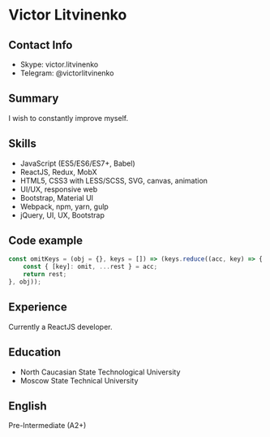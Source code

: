 # Victor Litvinenko
## Contact Info
* Skype: victor.litvinenko
* Telegram: @victorlitvinenko
## Summary
I wish to constantly improve myself.
## Skills
* JavaScript (ES5/ES6/ES7+, Babel)
* ReactJS, Redux, MobX
* HTML5, CSS3 with LESS/SCSS, SVG, canvas, animation
* UI/UX, responsive web
* Bootstrap, Material UI
* Webpack, npm, yarn, gulp
* jQuery, UI, UX, Bootstrap
## Code example
```javascript
const omitKeys = (obj = {}, keys = []) => (keys.reduce((acc, key) => {
    const { [key]: omit, ...rest } = acc;
    return rest;
}, obj));
```
## Experience
Currently a ReactJS developer.
## Education
* North Caucasian State Technological University
* Moscow State Technical University
## English
Pre-Intermediate (A2+)